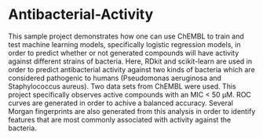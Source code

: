 # Antibacterial-Activity

This sample project demonstrates how one can use ChEMBL to train and test machine learning models, specifically logistic regression models, in order to predict whether or not generated compounds will have activity against different strains of bacteria. Here, RDkit and scikit-learn are used in order to predict antibacterial activity against two kinds of bacteria which are considered pathogenic to humans (Pseudomonas aeruginosa and Staphylococcus aureus). Two data sets from ChEMBL were used. This project specifically observes active compounds with an MIC < 50 μM. ROC curves are generated in order to achive a balanced accuracy. Several Morgan fingerprints are also generated from this analysis in order to identify features that are most commonly associated with activity against the bacteria.
